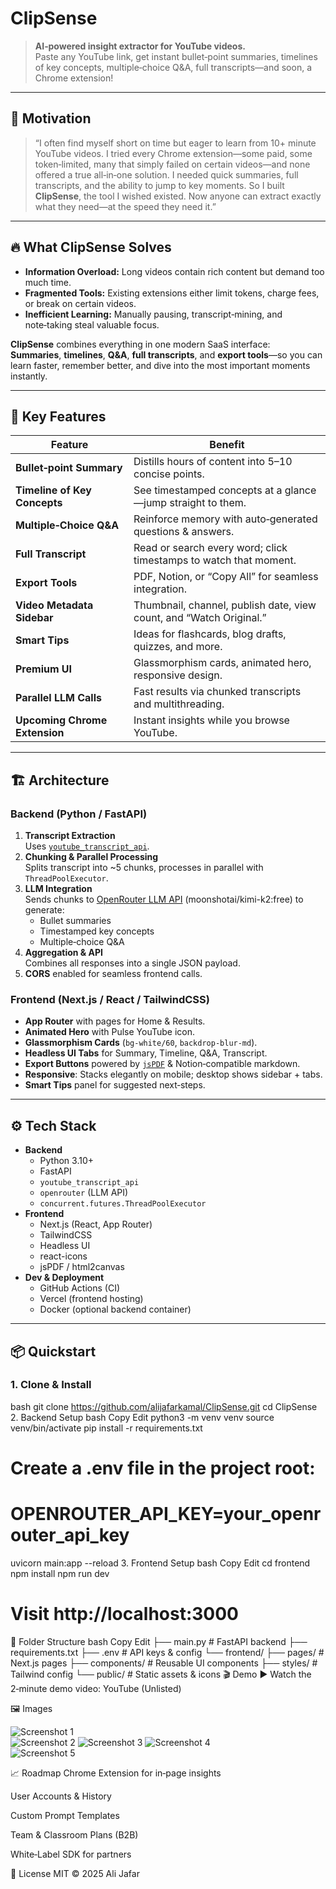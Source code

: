 # ClipSense

> **AI‑powered insight extractor for YouTube videos.**  
> Paste any YouTube link, get instant bullet‑point summaries, timelines of key concepts, multiple‑choice Q&A, full transcripts—and soon, a Chrome extension!

---

## 🚀 Motivation

> “I often find myself short on time but eager to learn from 10+ minute YouTube videos. I tried every Chrome extension—some paid, some token‑limited, many that simply failed on certain videos—and none offered a true all‑in‑one solution. I needed quick summaries, full transcripts, and the ability to jump to key moments. So I built **ClipSense**, the tool I wished existed. Now anyone can extract exactly what they need—at the speed they need it.”

---

## 🔥 What ClipSense Solves

- **Information Overload:** Long videos contain rich content but demand too much time.
- **Fragmented Tools:** Existing extensions either limit tokens, charge fees, or break on certain videos.
- **Inefficient Learning:** Manually pausing, transcript‑mining, and note‑taking steal valuable focus.

**ClipSense** combines everything in one modern SaaS interface:  
**Summaries**, **timelines**, **Q&A**, **full transcripts**, and **export tools**—so you can learn faster, remember better, and dive into the most important moments instantly.

---

## 🎯 Key Features

| Feature                         | Benefit                                                          |
| --------------------------------| -----------------------------------------------------------------|
| **Bullet‑point Summary**        | Distills hours of content into 5–10 concise points.              |
| **Timeline of Key Concepts**    | See timestamped concepts at a glance—jump straight to them.      |
| **Multiple‑Choice Q&A**         | Reinforce memory with auto‑generated questions & answers.        |
| **Full Transcript**             | Read or search every word; click timestamps to watch that moment.|
| **Export Tools**                | PDF, Notion, or “Copy All” for seamless integration.             |
| **Video Metadata Sidebar**      | Thumbnail, channel, publish date, view count, and “Watch Original.”|
| **Smart Tips**                  | Ideas for flashcards, blog drafts, quizzes, and more.            |
| **Premium UI**                  | Glassmorphism cards, animated hero, responsive design.           |
| **Parallel LLM Calls**          | Fast results via chunked transcripts and multithreading.         |
| **Upcoming Chrome Extension**   | Instant insights while you browse YouTube.                       |

---

## 🏗 Architecture

### Backend (Python / FastAPI)
1. **Transcript Extraction**  
   Uses [`youtube_transcript_api`](https://pypi.org/project/youtube-transcript-api/).
2. **Chunking & Parallel Processing**  
   Splits transcript into ~5 chunks, processes in parallel with `ThreadPoolExecutor`.
3. **LLM Integration**  
   Sends chunks to [OpenRouter LLM API](https://openrouter.ai/) (moonshotai/kimi-k2:free) to generate:
   - Bullet summaries  
   - Timestamped key concepts  
   - Multiple‑choice Q&A  
4. **Aggregation & API**  
   Combines all responses into a single JSON payload.  
5. **CORS** enabled for seamless frontend calls.

### Frontend (Next.js / React / TailwindCSS)
- **App Router** with pages for Home & Results.
- **Animated Hero** with Pulse YouTube icon.
- **Glassmorphism Cards** (`bg-white/60`, `backdrop-blur-md`).
- **Headless UI Tabs** for Summary, Timeline, Q&A, Transcript.
- **Export Buttons** powered by [`jsPDF`](https://github.com/parallax/jsPDF) & Notion‑compatible markdown.
- **Responsive**: Stacks elegantly on mobile; desktop shows sidebar + tabs.
- **Smart Tips** panel for suggested next‑steps.

---

## ⚙️ Tech Stack

- **Backend**  
  - Python 3.10+  
  - FastAPI  
  - `youtube_transcript_api`  
  - `openrouter` (LLM API)  
  - `concurrent.futures.ThreadPoolExecutor`  
- **Frontend**  
  - Next.js (React, App Router)  
  - TailwindCSS  
  - Headless UI  
  - react-icons  
  - jsPDF / html2canvas  
- **Dev & Deployment**  
  - GitHub Actions (CI)  
  - Vercel (frontend hosting)  
  - Docker (optional backend container)

---

## 📦 Quickstart

### 1. **Clone & Install**

bash
git clone https://github.com/alijafarkamal/ClipSense.git
cd ClipSense
2. Backend Setup
bash
Copy
Edit
python3 -m venv venv
source venv/bin/activate
pip install -r requirements.txt

# Create a .env file in the project root:
# OPENROUTER_API_KEY=your_openrouter_api_key

uvicorn main:app --reload
3. Frontend Setup
bash
Copy
Edit
cd frontend
npm install
npm run dev

# Visit http://localhost:3000
📂 Folder Structure
bash
Copy
Edit
├── main.py           # FastAPI backend
├── requirements.txt
├── .env              # API keys & config
└── frontend/
    ├── pages/        # Next.js pages
    ├── components/   # Reusable UI components
    ├── styles/       # Tailwind config
    └── public/       # Static assets & icons
🎬 Demo
▶️ Watch the 2‑minute demo video: YouTube (Unlisted)

🖼 Images

![Screenshot 1](https://github.com/user-attachments/assets/30ac20be-974b-4ba9-bdca-5e2b07404fc3)  
![Screenshot 2](https://github.com/user-attachments/assets/4af53e6d-6312-4900-a13b-d537b23f0987) 
![Screenshot 3](https://github.com/user-attachments/assets/59060c49-ac82-4b26-b34f-098c26ccf124) 
![Screenshot 4](https://github.com/user-attachments/assets/6ecf7797-5dd3-4be7-9ed5-e20dd90876d6)  
![Screenshot 5](https://github.com/user-attachments/assets/00c1b765-020f-47dd-a771-4ad84f4a2a77)  

📈 Roadmap
Chrome Extension for in‑page insights

User Accounts & History

Custom Prompt Templates

Team & Classroom Plans (B2B)

White‑Label SDK for partners

🤝 License
MIT © 2025 Ali Jafar

